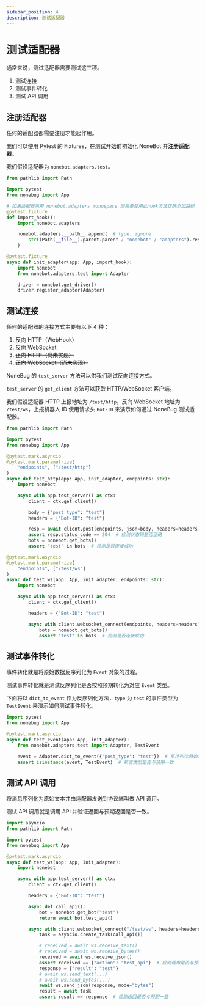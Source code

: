 ```yaml
---
sidebar_position: 4
description: 测试适配器
---
```


# 测试适配器

通常来说，测试适配器需要测试这三项。

1. 测试连接
2. 测试事件转化
3. 测试 API 调用

## 注册适配器

任何的适配器都需要注册才能起作用。

我们可以使用 Pytest 的 Fixtures，在测试开始前初始化 NoneBot 并**注册适配器**。

我们假设适配器为 `nonebot.adapters.test`。

```python {20,21} title=conftest.py
from pathlib import Path

import pytest
from nonebug import App

# 如果适配器采用 nonebot.adapters monospace 则需要使用此hook方法正确添加路径
@pytest.fixture
def import_hook():
    import nonebot.adapters

    nonebot.adapters.__path__.append(  # type: ignore
        str((Path(__file__).parent.parent / "nonebot" / "adapters").resolve())
    )

@pytest.fixture
async def init_adapter(app: App, import_hook):
    import nonebot
    from nonebot.adapters.test import Adapter

    driver = nonebot.get_driver()
    driver.register_adapter(Adapter)
```

## 测试连接

任何的适配器的连接方式主要有以下 4 种：

1. 反向 HTTP（WebHook）
2. 反向 WebSocket
3. ~~正向 HTTP（尚未实现）~~
4. ~~正向 WebSocket（尚未实现）~~

NoneBug 的 `test_server` 方法可以供我们测试反向连接方式。

`test_server` 的 `get_client` 方法可以获取 HTTP/WebSocket 客户端。

我们假设适配器 HTTP 上报地址为 `/test/http`，反向 WebSocket 地址为 `/test/ws`，上报机器人 ID
使用请求头 `Bot-ID` 来演示如何通过 NoneBug 测试适配器。

```python {8,16,17,19-22,26,34,36-39} title=test_connection.py
from pathlib import Path

import pytest
from nonebug import App

@pytest.mark.asyncio
@pytest.mark.parametrize(
    "endpoints", ["/test/http"]
)
async def test_http(app: App, init_adapter, endpoints: str):
    import nonebot

    async with app.test_server() as ctx:
        client = ctx.get_client()

        body = {"post_type": "test"}
        headers = {"Bot-ID": "test"}

        resp = await client.post(endpoints, json=body, headers=headers)
        assert resp.status_code == 204  # 检测状态码是否正确
        bots = nonebot.get_bots()
        assert "test" in bots  # 检测是否连接成功

@pytest.mark.asyncio
@pytest.mark.parametrize(
    "endpoints", ["/test/ws"]
)
async def test_ws(app: App, init_adapter, endpoints: str):
    import nonebot

    async with app.test_server() as ctx:
        client = ctx.get_client()

        headers = {"Bot-ID": "test"}

        async with client.websocket_connect(endpoints, headers=headers) as ws:
            bots = nonebot.get_bots()
            assert "test" in bots  # 检测是否连接成功
```

## 测试事件转化

事件转化就是将原始数据反序列化为 `Event` 对象的过程。

测试事件转化就是测试反序列化是否按照预期转化为对应 `Event` 类型。

下面将以 `dict_to_event` 作为反序列化方法，`type` 为 `test` 的事件类型为 `TestEvent` 来演示如何测试事件转化。

```python {8,9} title=test_event.py
import pytest
from nonebug import App

@pytest.mark.asyncio
async def test_event(app: App, init_adapter):
    from nonebot.adapters.test import Adapter, TestEvent

    event = Adapter.dict_to_event({"post_type": "test"})  # 反序列化原始数据
    assert isinstance(event, TestEvent)  # 断言类型是否与预期一致
```

## 测试 API 调用

将消息序列化为原始文本并由适配器发送到协议端叫做 API 调用。

测试 API 调用就是调用 API 并验证返回与预期返回是否一致。

```python {16-18,23-32} title=test_call_api.py
import asyncio
from pathlib import Path

import pytest
from nonebug import App

@pytest.mark.asyncio
async def test_ws(app: App, init_adapter):
    import nonebot

    async with app.test_server() as ctx:
        client = ctx.get_client()

        headers = {"Bot-ID": "test"}

        async def call_api():
            bot = nonebot.get_bot("test")
            return await bot.test_api()

        async with client.websocket_connect("/test/ws", headers=headers) as ws:
            task = asyncio.create_task(call_api())

            # received = await ws.receive_text()
            # received = await ws.receive_bytes()
            received = await ws.receive_json()
            assert received == {"action": "test_api"}  # 检测调用是否与预期一致
            response = {"result": "test"}
            # await ws.send_text(...)
            # await ws.send_bytes(...)
            await ws.send_json(response, mode="bytes")
            result = await task
            assert result == response  # 检测返回是否与预期一致
```
